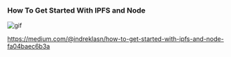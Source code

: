 ### How To Get Started With IPFS and Node

![gif](https://miro.medium.com/max/2700/1*GmcKZro_2D5jnfNpi47JNw.gif)

https://medium.com/@indreklasn/how-to-get-started-with-ipfs-and-node-fa04baec6b3a
